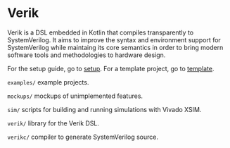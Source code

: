 # Verik

Verik is a DSL embedded in Kotlin that compiles transparently to SystemVerilog. It aims to improve the syntax and
environment support for SystemVerilog while maintaing its core semantics in order to bring modern software tools and
methodologies to hardware design.

For the setup guide, go to [setup](https://verik.io/setup/index.html). For a template project, go to
[template](https://github.com/frwang96/verik-template).

`examples/` example projects.

`mockups/` mockups of unimplemented features.

`sim/` scripts for building and running simulations with Vivado XSIM.

`verik/` library for the Verik DSL.

`verikc/` compiler to generate SystemVerilog source.
